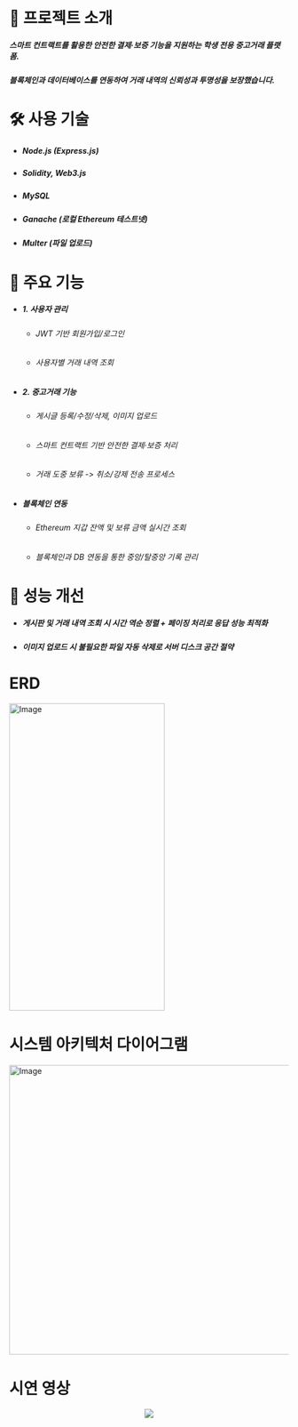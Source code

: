 # 📝 프로젝트 소개
##### 스마트 컨트랙트를 활용한 안전한 결제·보증 기능을 지원하는 학생 전용 중고거래 플랫폼.
##### 블록체인과 데이터베이스를 연동하여 거래 내역의 신뢰성과 투명성을 보장했습니다.

# 🛠️ 사용 기술
+ ##### Node.js (Express.js)
+ ##### Solidity, Web3.js
+ ##### MySQL
+ ##### Ganache (로컬 Ethereum 테스트넷)
+ ##### Multer (파일 업로드)

# 🚀 주요 기능
+ ##### 1. 사용자 관리
    + ###### JWT 기반 회원가입/로그인
    + ###### 사용자별 거래 내역 조회
+ ##### 2. 중고거래 기능
    + ###### 게시글 등록/수정/삭제, 이미지 업로드
    + ###### 스마트 컨트랙트 기반 안전한 결제·보증 처리
    + ###### 거래 도중 보류 -> 취소/강제 전송 프로세스
+ ##### 블록체인 연동
    + ###### Ethereum 지갑 잔액 및 보류 금액 실시간 조회
    + ###### 블록체인과 DB 연동을 통한 중앙/탈중앙 기록 관리

# 🎯 성능 개선
+ ##### 게시판 및 거래 내역 조회 시 시간 역순 정렬 + 페이징 처리로 응답 성능 최적화
+ ##### 이미지 업로드 시 불필요한 파일 자동 삭제로 서버 디스크 공간 절약

# ERD
<img width="280" height="553" alt="Image" src="https://github.com/user-attachments/assets/1ca31278-99f1-406e-8fa8-aa33f2ec004b" />

# 시스템 아키텍처 다이어그램
<img width="597" height="521" alt="Image" src="https://github.com/user-attachments/assets/6cc76d3b-5485-456b-b012-deae64d3a0ef" />

# 시연 영상
<p align="center">
    <img src="https://github.com/user-attachments/assets/d3e2a6c1-eb1f-41c2-9a74-725a54ca6dc5">
</p>
